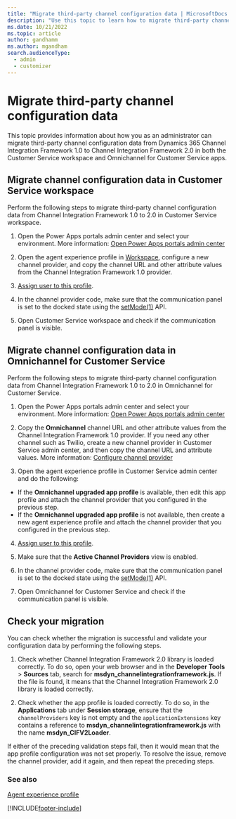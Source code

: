 ```yaml
---
title: "Migrate third-party channel configuration data | MicrosoftDocs "
description: "Use this topic to learn how to migrate third-party channel configuration data from Dynamics 365 Channel Integration Framework 1.0 to Channel Integration Framework 2.0 in Customer Service workspace and Omnichannel for Customer Service."
ms.date: 10/21/2022
ms.topic: article
author: gandhamm
ms.author: mgandham
search.audienceType: 
  - admin
  - customizer
---
```


# Migrate third-party channel configuration data

This topic provides information about how you as an administrator can migrate third-party channel configuration data from Dynamics 365 Channel Integration Framework 1.0 to Channel Integration Framework 2.0 in both the Customer Service workspace and Omnichannel for Customer Service apps.

## Migrate channel configuration data in Customer Service workspace

Perform the following steps to migrate third-party channel configuration data from Channel Integration Framework 1.0 to 2.0 in Customer Service workspace.

1. Open the Power Apps portals admin center and select your environment. More information: [Open Power Apps portals admin center](/powerapps/maker/portals/admin/admin-overview#open-power-apps-portals-admin-center)

2. Open the agent experience profile in [Workspace](https://learn.microsoft.com/en-us/dynamics365/channel-integration-framework/v2/administer/configure-channel-provider-app-profile-manager?tabs=customerserviceadmincenter#configure-a-third-party-channel-provider), configure a new channel provider, and copy the channel URL and other attribute values from the Channel Integration Framework 1.0 provider.

3. [Assign user to this profile](../../../customer-service/administer/create-agent-experience-profile.md#assign-users-templates-configure-productivity-pane-channels).

4. In the channel provider code, make sure that the communication panel is set to the docked state using the [setMode(1)](../../v1/develop/reference/microsoft-ciframework/setMode.md) API.

5. Open Customer Service workspace and check if the communication panel is visible.

## Migrate channel configuration data in Omnichannel for Customer Service

Perform the following steps to migrate third-party channel configuration data from Channel Integration Framework 1.0 to 2.0 in Omnichannel for Customer Service.

1. Open the Power Apps portals admin center and select your environment. More information: [Open Power Apps portals admin center](/powerapps/maker/portals/admin/admin-overview#open-power-apps-portals-admin-center)

2. Copy the **Omnichannel** channel URL and other attribute values from the Channel Integration Framework 1.0 provider. If you need any other channel such as Twilio, create a new channel provider in Customer Service admin center, and then copy the channel URL and attribute values. More information: [Configure channel provider](../../../customer-service/administer/create-agent-experience-profile.md#assign-users-templates-configure-productivity-pane-channels)

3. Open the agent experience profile in Customer Service admin center and do the following:
- If the **Omnichannel upgraded app profile** is available, then edit this app profile and attach the channel provider that you configured in the previous step.
- If the **Omnichannel upgraded app profile** is not available, then create a new agent experience profile and attach the channel provider that you configured in the previous step.

4. [Assign user to this profile](../../../customer-service/administer/create-agent-experience-profile.md#assign-users-templates-configure-productivity-pane-channels).
5. Make sure that the **Active Channel Providers** view is enabled.
6. In the channel provider code, make sure that the communication panel is set to the docked state using the [setMode(1)](../../v1/develop/reference/microsoft-ciframework/setMode.md) API.

7. Open Omnichannel for Customer Service and check if the communication panel is visible.

## Check your migration

You can check whether the migration is successful and validate your configuration data by performing the following steps.

1. Check whether Channel Integration Framework 2.0 library is loaded correctly.
    To do so, open your web browser and in the **Developer Tools** > **Sources** tab, search for **msdyn_channelintegrationframework.js**. If the file is found, it means that the Channel Integration Framework 2.0 library is loaded correctly.

2. Check whether the app profile is loaded correctly.
    To do so, in the **Applications** tab under **Session storage**, ensure that the `channelProviders` key is not empty and the `applicationExtensions` key contains a reference to **msdyn_channelintegrationframework.js** with the name **msdyn_CIFV2Loader**.

If either of the preceding validation steps fail, then it would mean that the app profile configuration was not set properly. To resolve the issue, remove the channel provider, add it again, and then repeat the preceding steps.

### See also

[Agent experience profile](../../../customer-service/administer/create-agent-experience-profile.md)  

[!INCLUDE[footer-include](../../../includes/footer-banner.md)]
